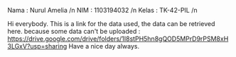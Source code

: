 Nama  : Nurul Amelia /n
NIM   : 1103194032 /n
Kelas : TK-42-PIL /n

Hi everybody.
This is a link for the data used, the data can be retrieved here. because some data can't be uploaded :
https://drive.google.com/drive/folders/1I8stPH5hn8gQOD5MPrD9rPSM8xH3LGxV?usp=sharing
Have a nice day always.

